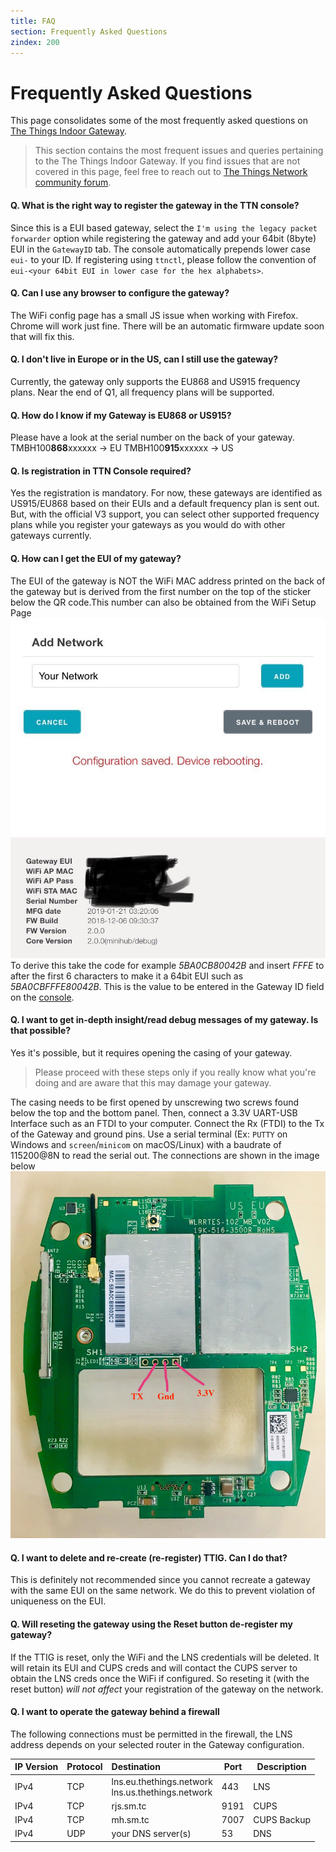 ```yaml
---
title: FAQ
section: Frequently Asked Questions
zindex: 200
---
```


# Frequently Asked Questions

This page consolidates some of the most frequently asked questions on [The Things Indoor Gateway](./index.md).

> This section contains the most frequent issues and queries pertaining to the The Things Indoor Gateway. If you find issues that are not covered in this page, feel free to reach out to [The Things Network community forum](https://www.thethingsnetwork.org/forum).


#### Q. What is the right way to register the gateway in the TTN console?

Since this is a EUI based gateway, select the `I'm using the legacy packet forwarder` option while registering the gateway and add your 64bit (8byte) EUI in the `GatewayID` tab. The console automatically prepends lower case `eui-` to your ID. 
If registering using `ttnctl`, please follow the convention of `eui-<your 64bit EUI in lower case for the hex alphabets>`.

#### Q. Can I use any browser to configure the gateway?
The WiFi config page has a small JS issue when working with Firefox. Chrome will work just fine. There will be an automatic firmware update soon that will fix this.

#### Q. I don't live in Europe or in the US, can I still use the gateway?

Currently, the gateway only supports the EU868 and US915 frequency plans. Near the end of Q1, all frequency plans will be supported.

#### Q. How do I know if my Gateway is EU868 or US915?

Please have a look at the serial number on the back of your gateway.
TMBH100**868**xxxxxx -> EU
TMBH100**915**xxxxxx -> US

#### Q. Is registration in TTN Console required?

Yes the registration is mandatory. For now, these gateways are identified as US915/EU868 based on their EUIs and a default frequency plan is sent out. But, with the official V3 support, you can select other supported frequency plans while you register your gateways as you would do with other gateways currently.


#### Q. How can I get the EUI of my gateway?

The EUI of the gateway is NOT the WiFi MAC address printed on the back of the gateway but is derived from the first number on the top of the sticker below the QR code.This number can also be obtained from the WiFi Setup Page
    ![TTIG_EUI](TTIG_EUI.jpg)
To derive this take the code for example *5BA0CB80042B* and insert *FFFE* to after the first 6 characters to make it a 64bit EUI such as *5BA0CBFFFE80042B*. This is the value to be entered in the Gateway ID field on the [console](https://console.thethingsnetwork.org).

#### Q. I want to get in-depth insight/read debug messages of my gateway. Is that possible?

Yes it's possible, but it requires opening the casing of your gateway. 

> Please proceed with these steps only if you really know what you're doing and are aware that this may damage your gateway.

The casing needs to be first opened by unscrewing two screws found below the top and the bottom panel. Then, connect a 3.3V UART-USB Interface such as an FTDI to your computer. 
Connect the Rx (FTDI) to the Tx of the Gateway and ground pins.
Use a serial terminal (Ex: `PUTTY` on Windows and `screen`/`minicom` on macOS/Linux) with a baudrate of 115200@8N to read the serial out. The connections are shown in the image below
    ![TTIG_Serial](TTIG_Serial.jpg)


#### Q. I want to delete and re-create (re-register) TTIG. Can I do that?

This is definitely not recommended since you cannot recreate a gateway with the same EUI on the same network. We do this to prevent violation of uniqueness on the EUI.

#### Q. Will reseting the gateway using the Reset button de-register my gateway?

If the TTIG is reset, only the WiFi and the LNS credentials will be deleted. It will retain its EUI and CUPS creds and will contact the CUPS server to obtain the LNS creds once the WiFi if configured.
So reseting it (with the reset button) *will not affect* your registration of the gateway on the network.

#### Q. I want to operate the gateway behind a firewall

The following connections must be permitted in the firewall, the LNS address depends on your selected router in the Gateway configuration. 

| IP Version | Protocol | Destination                                            | Port | Description |
| ---------- | -------- | :----------------------------------------------------- | ---- | ----------- |
| IPv4       | TCP      | lns.eu.thethings.network<br />lns.us.thethings.network | 443  | LNS         |
| IPv4       | TCP      | rjs.sm.tc                                              | 9191 | CUPS        |
| IPv4       | TCP      | mh.sm.tc                                               | 7007 | CUPS Backup |
| IPv4       | UDP      | your DNS server(s)                                     | 53   | DNS         |

